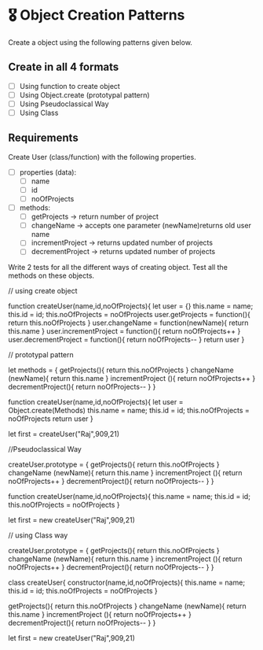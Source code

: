 # 🎖 Object Creation Patterns

Create a object using the following patterns given below.

## Create in all 4 formats

- [ ] Using function to create object
- [ ] Using Object.create (prototypal pattern)
- [ ] Using Pseudoclassical Way
- [ ] Using Class

## Requirements

Create User (class/function) with the following properties.

- [ ] properties (data):
  - [ ] name
  - [ ] id
  - [ ] noOfProjects
- [ ] methods:
  - [ ] getProjects -> return number of project
  - [ ] changeName -> accepts one parameter (newName)returns old user name
  - [ ] incrementProject -> returns updated number of projects
  - [ ] decrementProject -> returns updated number of projects

Write 2 tests for all the different ways of creating object. Test all the methods on these objects.

// using create object

function createUser(name,id,noOfProjects){
  let user = {}
  this.name = name;
  this.id = id;
  this.noOfProjects = noOfProjects
  user.getProjects = function(){
    return this.noOfProjects
  }
  user.changeName = function(newName){
    return this.name
  }
  user.incrementProject = function(){
    return noOfProjects++
  }
  user.decrementProject = function(){
    return noOfProjects--
  }
  return user
}

// prototypal pattern

let methods = {
  getProjects(){
    return this.noOfProjects
  }
  changeName (newName){
    return this.name
  }
  incrementProject (){
    return noOfProjects++
  }
  decrementProject(){
    return noOfProjects--
  }
}

function createUser(name,id,noOfProjects){
  let user = Object.create(Methods)
  this.name = name;
  this.id = id;
  this.noOfProjects = noOfProjects
  return user
}

let first = createUser("Raj",909,21)

//Pseudoclassical Way

createUser.prototype = {
  getProjects(){
    return this.noOfProjects
  }
  changeName (newName){
    return this.name
  }
  incrementProject (){
    return noOfProjects++
  }
  decrementProject(){
    return noOfProjects--
  }
}

function createUser(name,id,noOfProjects){
  this.name = name;
  this.id = id;
  this.noOfProjects = noOfProjects
}

let first = new createUser("Raj",909,21)

// using Class way

createUser.prototype = {
  getProjects(){
    return this.noOfProjects
  }
  changeName (newName){
    return this.name
  }
  incrementProject (){
    return noOfProjects++
  }
  decrementProject(){
    return noOfProjects--
  }
}

class createUser{
  constructor(name,id,noOfProjects){
    this.name = name;
    this.id = id;
    this.noOfProjects = noOfProjects
  }

  getProjects(){
    return this.noOfProjects
  }
  changeName (newName){
    return this.name
  }
  incrementProject (){
    return noOfProjects++
  }
  decrementProject(){
    return noOfProjects--
  } 
}

let first = new createUser("Raj",909,21)